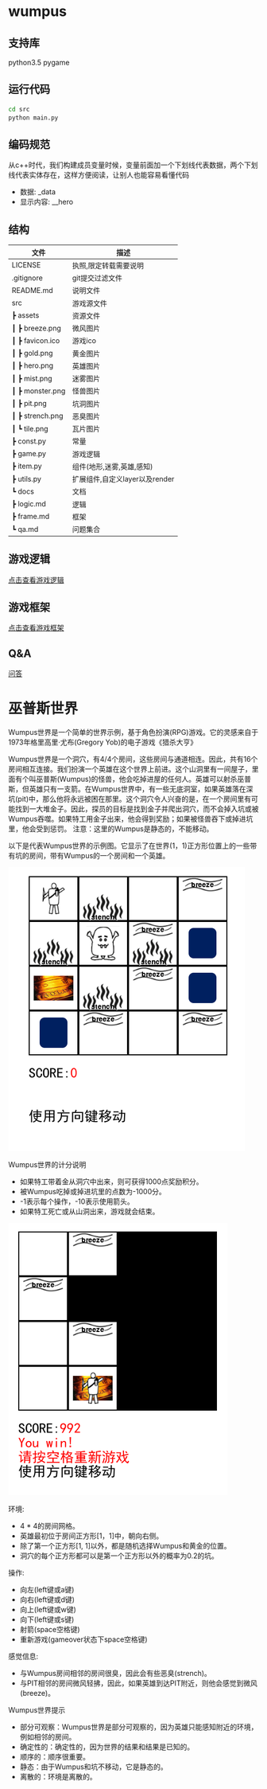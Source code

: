 # wumpus

## 支持库
python3.5 pygame

## 运行代码


```bash
cd src
python main.py
```

## 编码规范


从c++时代，我们构建成员变量时候，变量前面加一个下划线代表数据，两个下划线代表实体存在，这样方便阅读，让别人也能容易看懂代码


- 数据: _data
- 显示内容: __hero


## 结构

文件 | 描述 
---------| ---------
LICENSE | 执照,限定转载需要说明
.gitignore | git提交过滤文件
README.md | 说明文件
src | 游戏源文件
┣ assets | 资源文件
┃ ┣ breeze.png | 微风图片
┃ ┣ favicon.ico | 游戏ico
┃ ┣ gold.png | 黄金图片
┃ ┣ hero.png | 英雄图片
┃ ┣ mist.png | 迷雾图片
┃ ┣ monster.png | 怪兽图片
┃ ┣ pit.png | 坑洞图片
┃ ┣ strench.png | 恶臭图片
┃ ┗ tile.png | 瓦片图片
┣ const.py | 常量
┣ game.py | 游戏逻辑
┣ item.py | 组件(地形,迷雾,英雄,感知)
┣ utils.py | 扩展组件,自定义layer以及render
┗ docs| 文档
  ┣ logic.md | 逻辑
  ┣ frame.md | 框架
  ┗ qa.md | 问题集合


## 游戏逻辑


[点击查看游戏逻辑](./docs/logic.md)


## 游戏框架


[点击查看游戏框架](./docs/frame.md)


## Q&A


[问答](./docs/qa.md)



# 巫普斯世界


Wumpus世界是一个简单的世界示例，基于角色扮演(RPG)游戏。它的灵感来自于1973年格里高里·尤布(Gregory Yob)的电子游戏《猎杀大亨》


Wumpus世界是一个洞穴，有4/4个房间，这些房间与通道相连。因此，共有16个房间相互连接。我们扮演一个英雄在这个世界上前进。这个山洞里有一间屋子，里面有个叫巫普斯(Wumpus)的怪兽，他会吃掉进屋的任何人。英雄可以射杀巫普斯，但英雄只有一支箭。在Wumpus世界中，有一些无底洞室，如果英雄落在深坑(pit)中，那么他将永远被困在那里。这个洞穴令人兴奋的是，在一个房间里有可能找到一大堆金子。因此，探员的目标是找到金子并爬出洞穴，而不会掉入坑或被Wumpus吞噬。如果特工用金子出来，他会得到奖励；如果被怪兽吞下或掉进坑里，他会受到惩罚。
注意：这里的Wumpus是静态的，不能移动。

以下是代表Wumpus世界的示例图。它显示了在世界(1，1)正方形位置上的一些带有坑的房间，带有Wumpus的一个房间和一个英雄。


![surface](docs/assets/surface.png)



Wumpus世界的计分说明


* 如果特工带着金从洞穴中出来，则可获得1000点奖励积分。
* 被Wumpus吃掉或掉进坑里的点数为-1000分。
* -1表示每个操作，-10表示使用箭头。
* 如果特工死亡或从山洞出来，游戏就会结束。


![surface](docs/assets/win.png)


环境:

* 4 * 4的房间网格。
* 英雄最初位于房间正方形[1，1]中，朝向右侧。
* 除了第一个正方形[1, 1]以外，都是随机选择Wumpus和黄金的位置。
* 洞穴的每个正方形都可以是第一个正方形以外的概率为0.2的坑。


操作:

* 向左(left键或a键)
* 向右(left键或d键)
* 向上(left键或w键)
* 向下(left键或s键)
* 射箭(space空格键)
* 重新游戏(gameover状态下space空格键)



感觉信息:

* 与Wumpus房间相邻的房间很臭，因此会有些恶臭(strench)。
* 与PIT相邻的房间微风轻拂，因此，如果英雄到达PIT附近，则他会感觉到微风(breeze)。


Wumpus世界提示

- 部分可观察：Wumpus世界是部分可观察的，因为英雄只能感知附近的环境，例如相邻的房间。
- 确定性的：确定性的，因为世界的结果和结果是已知的。
- 顺序的：顺序很重要。
- 静态：由于Wumpus和坑不移动，它是静态的。
- 离散的：环境是离散的。





